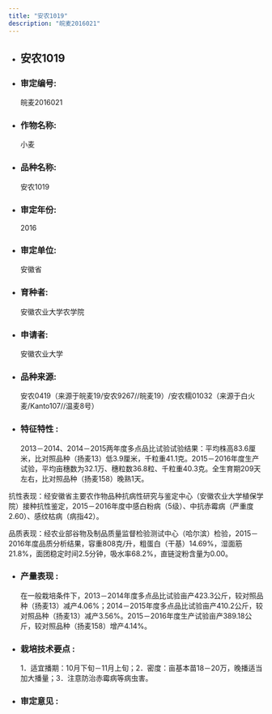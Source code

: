 ```yaml
---
title: "安农1019"
description: "皖麦2016021"
---
```

* ## 安农1019
* ###  审定编号:  
   皖麦2016021

*  ### 作物名称:  
   小麦

*   ###  品种名称: 
    安农1019

*   ### 审定年份: 
    2016

*   ### 审定单位:  
    安徽省

*   ### 育种者:  
    安徽农业大学农学院

*   ### 申请者:  
    安徽农业大学

*   ### 品种来源:  
    安农0419（来源于皖麦19/安农9267//皖麦19）/安农糯01032（来源于白火麦/Kanto107//温麦8号）


*   ### 特征特性 : 
    2013－2014、2014－2015两年度多点品比试验试验结果：平均株高83.6厘米，比对照品种（扬麦13）低3.9厘米，千粒重41.1克。2015－2016年度生产试验，平均亩穗数为32.1万、穗粒数36.8粒、千粒重40.3克。全生育期209天左右，比对照品种（扬麦158）晚熟1天。
抗性表现：经安徽省主要农作物品种抗病性研究与鉴定中心（安徽农业大学植保学院）接种抗性鉴定，2015－2016年度中感白粉病（5级）、中抗赤霉病（严重度2.60）、感纹枯病（病指42）。
品质表现：经农业部谷物及制品质量监督检验测试中心（哈尔滨）检验，2015－2016年度品质分析结果，容重808克/升，粗蛋白（干基）14.69%，湿面筋21.8%，面团稳定时间2.5分钟，吸水率68.2%，直链淀粉含量为0.00。


*   ### 产量表现 : 
    在一般栽培条件下，2013－2014年度多点品比试验亩产423.3公斤，较对照品种（扬麦13）减产4.06%；2014－2015年度多点品比试验亩产410.2公斤，较对照品种（扬麦13）减产3.56%。2015－2016年度生产试验亩产389.18公斤，较对照品种（扬麦158）增产4.14%。


*   ### 栽培技术要点 : 
    1．适宜播期：10月下旬－11月上旬；2．密度：亩基本苗18－20万，晚播适当加大播量；3．注意防治赤霉病等病虫害。


*   ### 审定意见 : 
    
